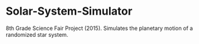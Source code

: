# Solar-System-Simulator
8th Grade Science Fair Project (2015). Simulates the planetary motion of a randomized star system.
